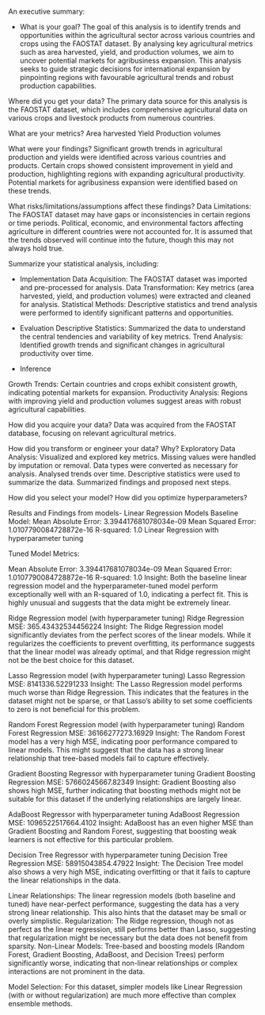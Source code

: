 An executive summary:
  - What is your goal?
The goal of this analysis is to identify trends and opportunities within the agricultural sector across various countries and crops using the FAOSTAT dataset. 
By analysing key agricultural metrics such as area harvested, yield, and production volumes, we aim to uncover potential markets for agribusiness expansion. 
This analysis seeks to guide strategic decisions for international expansion by pinpointing regions with favourable agricultural trends and robust production capabilities.

Where did you get your data?
The primary data source for this analysis is the FAOSTAT dataset, which includes comprehensive agricultural data on various crops and livestock products from numerous countries.

What are your metrics?
Area harvested
Yield
Production volumes

What were your findings?
Significant growth trends in agricultural production and yields were identified across various countries and products.
Certain crops showed consistent improvement in yield and production, highlighting regions with expanding agricultural productivity.
Potential markets for agribusiness expansion were identified based on these trends.

What risks/limitations/assumptions affect these findings?
Data Limitations: The FAOSTAT dataset may have gaps or inconsistencies in certain regions or time periods.
Political, economic, and environmental factors affecting agriculture in different countries were not accounted for.
It is assumed that the trends observed will continue into the future, though this may not always hold true.

Summarize your statistical analysis, including:
  - Implementation
Data Acquisition: The FAOSTAT dataset was imported and pre-processed for analysis.
Data Transformation: Key metrics (area harvested, yield, and production volumes) were extracted and cleaned for analysis.
Statistical Methods: Descriptive statistics and trend analysis were performed to identify significant patterns and opportunities.

  - Evaluation
Descriptive Statistics: Summarized the data to understand the central tendencies and variability of key metrics.
Trend Analysis: Identified growth trends and significant changes in agricultural productivity over time.

  - Inference

Growth Trends: Certain countries and crops exhibit consistent growth, indicating potential markets for expansion.
Productivity Analysis: Regions with improving yield and production volumes suggest areas with robust agricultural capabilities.

How did you acquire your data?
Data was acquired from the FAOSTAT database, focusing on relevant agricultural metrics.

How did you transform or engineer your data?  Why?
Exploratory Data Analysis: Visualized and explored key metrics.
Missing values were handled by imputation or removal.
Data types were converted as necessary for analysis.
Analysed trends over time.
Descriptive statistics were used to summarize the data.
Summarized findings and proposed next steps.

How did you select your model? How did you optimize hyperparameters?

Results and Findings from models-
Linear Regression Models
Baseline Model:
Mean Absolute Error: 3.394417681078034e-09
Mean Squared Error: 1.0107790084728872e-16
R-squared: 1.0
Linear Regression with hyperparameter tuning

Tuned Model Metrics:

Mean Absolute Error: 3.394417681078034e-09
Mean Squared Error: 1.0107790084728872e-16
R-squared: 1.0
Insight: Both the baseline linear regression model and the hyperparameter-tuned model perform exceptionally well with an R-squared of 1.0, indicating a perfect fit.
This is highly unusual and suggests that the data might be extremely linear.

Ridge Regression model (with hyperparameter tuning)
Ridge Regression MSE: 365.43432534456224
Insight: The Ridge Regression model significantly deviates from the perfect scores of the linear models. While it regularizes the coefficients to prevent overfitting, its performance suggests that the 
linear model was already optimal, and that Ridge regression might not be the best choice for this dataset.

Lasso Regression model (with hyperparameter tuning)
Lasso Regression MSE: 8141336.52291233
Insight: The Lasso Regression model performs much worse than Ridge Regression. This indicates that the features in the dataset might not be sparse, or that Lasso’s ability to set some coefficients to zero is not beneficial for this problem.

Random Forest Regression model (with hyperparameter tuning)
Random Forest Regression MSE: 36166277273.16929
Insight: The Random Forest model has a very high MSE, indicating poor performance compared to linear models. This might suggest that the data has a strong linear relationship that tree-based models fail to capture effectively.

Gradient Boosting Regressor with hyperparameter tuning
Gradient Boosting Regression MSE: 57660245667.82349
Insight: Gradient Boosting also shows high MSE, further indicating that boosting methods might not be suitable for this dataset if the underlying relationships are largely linear.

AdaBoost Regressor with hyperparameter tuning
AdaBoost Regression MSE: 1096522517664.4102
Insight: AdaBoost has an even higher MSE than Gradient Boosting and Random Forest, suggesting that boosting weak learners is not effective for this particular problem.

Decision Tree Regressor with hyperparameter tuning
Decision Tree Regression MSE: 58915043854.47922
Insight: The Decision Tree model also shows a very high MSE, indicating overfitting or that it fails to capture the linear relationships in the data.

Linear Relationships:
The linear regression models (both baseline and tuned) have near-perfect performance, suggesting the data has a very strong linear relationship. This also hints that the dataset may be small or overly simplistic.
Regularization:
The Ridge regression, though not as perfect as the linear regression, still performs better than Lasso, suggesting that regularization might be necessary but the data does not benefit from sparsity.
Non-Linear Models:
Tree-based and boosting models (Random Forest, Gradient Boosting, AdaBoost, and Decision Trees) perform significantly worse, indicating that non-linear relationships or complex interactions are not prominent in the data.

Model Selection:
For this dataset, simpler models like Linear Regression (with or without regularization) are much more effective than complex ensemble methods.

